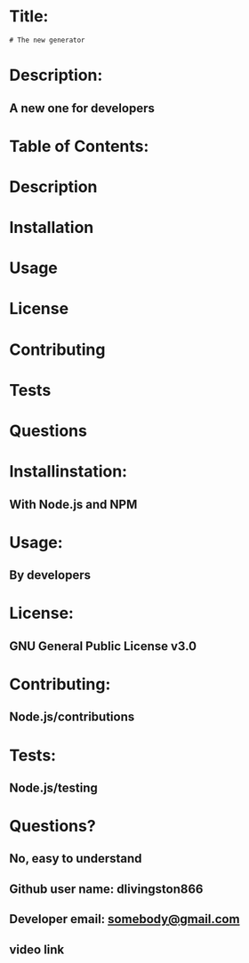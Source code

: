 # Title:
    # The new generator
    
   # Description:
  ## A new one for developers

 # Table of Contents:
 
 # Description
 # Installation
 # Usage
 # License
 # Contributing
 # Tests
 # Questions


  # Installinstation:
  ## With Node.js and NPM

  # Usage:
  ## By developers

  # License:
## GNU General Public License v3.0

  # Contributing:
  ## Node.js/contributions

  # Tests:
  ## Node.js/testing
  
  # Questions?
  ## No, easy to understand
  ## Github user name:  dlivingston866
  ## Developer email:  somebody@gmail.com
  ## video link
